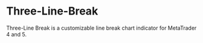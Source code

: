 # Three-Line-Break
Three-Line Break is a customizable line break chart indicator for MetaTrader 4 and 5.
